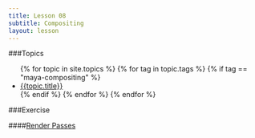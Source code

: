 ```yaml
---
title: Lesson 08
subtitle: Compositing
layout: lesson
---
```


###Topics
<ul>
 {% for topic in site.topics %}
   {% for tag in topic.tags %}
       {% if tag == "maya-compositing" %}
           <li><a href="{{ topic.url | prepend: site.baseurl }}">{{topic.title}}</a></li>
        {% endif %}
   {% endfor %}
 {% endfor %}
</ul>

###Exercise

####<a href="/3d-digital-art-and-design--oer/exercises/maya-render-passes-in-mentalray/maya-render-passes-in-mentalray.html"><span class="exercise-title">Render Passes</span></a>